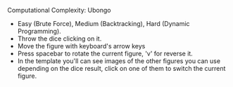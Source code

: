 Computational Complexity: Ubongo
- Easy (Brute Force), Medium (Backtracking), Hard (Dynamic Programming).
- Throw the dice clicking on it.
- Move the figure with keyboard's arrow keys
- Press spacebar to rotate the current figure, 'v' for reverse it.
- In the template you'll can see images of the other figures you can use depending on the dice result, click on one of them to switch the current figure.
